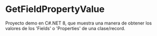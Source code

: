 # GetFieldPropertyValue
Proyecto demo en C#.NET 8, que muestra una manera de obtener los valores de los 'Fields' o 'Properties' de una clase/record.  

